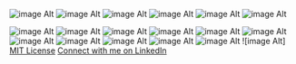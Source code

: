 ![image Alt](https://github.com/Soumya2-Roy/Ibm-Skillsbuild-Internship-On-AI-And-Cloud-Technologies-Project-Name-Travel-Planner-Agent-1/blob/main/image.jpg)
![image Alt](https://github.com/Soumya2-Roy/Ibm-Skillsbuild-Internship-On-AI-And-Cloud-Technologies-Project-Name-Travel-Planner-Agent-1/blob/main/Screenshot%202025-07-31%20084319.png)
![image Alt](https://github.com/Soumya2-Roy/Ibm-Skillsbuild-Internship-On-AI-And-Cloud-Technologies-Project-Name-Travel-Planner-Agent-1/blob/main/Screenshot%202025-07-31%20132721.png)
![image Alt]()
![image Alt]()
![image Alt](https://github.com/Soumya2-Roy/Ibm-Skillsbuild-Internship-On-AI-And-Cloud-Technologies-Project-Name-Travel-Planner-Agent-1/blob/main/Screenshot%202025-07-31%20132946.png
)

![image Alt](https://github.com/Soumya2-Roy/Ibm-Skillsbuild-Internship-On-AI-And-Cloud-Technologies-Project-Name-Travel-Planner-Agent-1/blob/main/Screenshot%202025-07-31%20133753.png
)
![image Alt](https://github.com/Soumya2-Roy/Ibm-Skillsbuild-Internship-On-AI-And-Cloud-Technologies-Project-Name-Travel-Planner-Agent-1/blob/main/Screenshot%202025-07-31%20161530.png)
![image Alt](https://github.com/Soumya2-Roy/Ibm-Skillsbuild-Internship-On-AI-And-Cloud-Technologies-Project-Name-Travel-Planner-Agent-1/blob/main/Screenshot%202025-07-31%20222344.png)
![image Alt](https://github.com/Soumya2-Roy/Ibm-Skillsbuild-Internship-On-AI-And-Cloud-Technologies-Project-Name-Travel-Planner-Agent-1/blob/main/Screenshot%202025-07-31%20223310.png)
![image Alt](https://github.com/Soumya2-Roy/Ibm-Skillsbuild-Internship-On-AI-And-Cloud-Technologies-Project-Name-Travel-Planner-Agent-1/blob/main/Screenshot%202025-07-31%20224058.png)
![image Alt](https://github.com/Soumya2-Roy/Ibm-Skillsbuild-Internship-On-AI-And-Cloud-Technologies-Project-Name-Travel-Planner-Agent-1/blob/main/Screenshot%202025-08-01%20215545.png)
![image Alt](https://github.com/Soumya2-Roy/Ibm-Skillsbuild-Internship-On-AI-And-Cloud-Technologies-Project-Name-Travel-Planner-Agent-1/blob/main/Screenshot%202025-08-01%20220536.png)
![image Alt](https://github.com/Soumya2-Roy/Ibm-Skillsbuild-Internship-On-AI-And-Cloud-Technologies-Project-Name-Travel-Planner-Agent-1/blob/main/Screenshot%202025-08-01%20220930.png)
![image Alt](https://github.com/Soumya2-Roy/Ibm-Skillsbuild-Internship-On-AI-And-Cloud-Technologies-Project-Name-Travel-Planner-Agent-1/blob/main/Screenshot%202025-08-01%20221441.png)
![image Alt](https://github.com/Soumya2-Roy/Ibm-Skillsbuild-Internship-On-AI-And-Cloud-Technologies-Project-Name-Travel-Planner-Agent-1/blob/main/Screenshot%202025-08-02%20070128.png)
![image Alt]()
![image Alt]
[MIT License](https://opensource.org/license/mit)
[Connect with me on LinkedIn](www.linkedin.com/in/soumya-roy-136135324)
